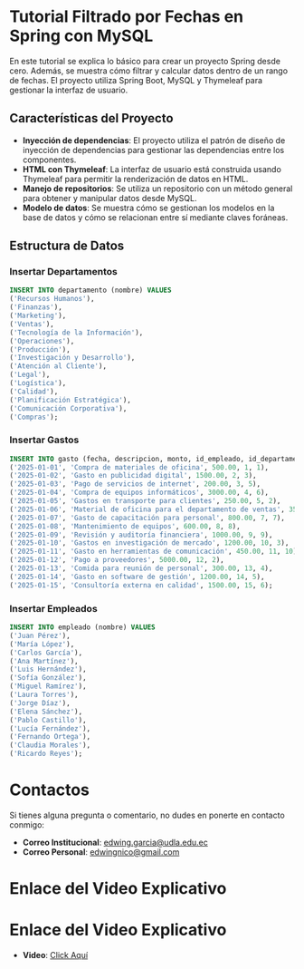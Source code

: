 # Tutorial Filtrado por Fechas en Spring con MySQL

En este tutorial se explica lo básico para crear un proyecto Spring desde cero. Además, se muestra cómo filtrar y calcular datos dentro de un rango de fechas. El proyecto utiliza Spring Boot, MySQL y Thymeleaf para gestionar la interfaz de usuario.

## Características del Proyecto

- **Inyección de dependencias**: El proyecto utiliza el patrón de diseño de inyección de dependencias para gestionar las dependencias entre los componentes.
- **HTML con Thymeleaf**: La interfaz de usuario está construida usando Thymeleaf para permitir la renderización de datos en HTML.
- **Manejo de repositorios**: Se utiliza un repositorio con un método general para obtener y manipular datos desde MySQL.
- **Modelo de datos**: Se muestra cómo se gestionan los modelos en la base de datos y cómo se relacionan entre sí mediante claves foráneas.

## Estructura de Datos

### Insertar Departamentos

```sql
INSERT INTO departamento (nombre) VALUES 
('Recursos Humanos'),
('Finanzas'),
('Marketing'),
('Ventas'),
('Tecnología de la Información'),
('Operaciones'),
('Producción'),
('Investigación y Desarrollo'),
('Atención al Cliente'),
('Legal'),
('Logística'),
('Calidad'),
('Planificación Estratégica'),
('Comunicación Corporativa'),
('Compras');
```
### Insertar Gastos

```sql
INSERT INTO gasto (fecha, descripcion, monto, id_empleado, id_departamento) VALUES
('2025-01-01', 'Compra de materiales de oficina', 500.00, 1, 1),
('2025-01-02', 'Gasto en publicidad digital', 1500.00, 2, 3),
('2025-01-03', 'Pago de servicios de internet', 200.00, 3, 5),
('2025-01-04', 'Compra de equipos informáticos', 3000.00, 4, 6),
('2025-01-05', 'Gastos en transporte para clientes', 250.00, 5, 2),
('2025-01-06', 'Material de oficina para el departamento de ventas', 350.00, 6, 4),
('2025-01-07', 'Gasto de capacitación para personal', 800.00, 7, 7),
('2025-01-08', 'Mantenimiento de equipos', 600.00, 8, 8),
('2025-01-09', 'Revisión y auditoría financiera', 1000.00, 9, 9),
('2025-01-10', 'Gastos en investigación de mercado', 1200.00, 10, 3),
('2025-01-11', 'Gasto en herramientas de comunicación', 450.00, 11, 10),
('2025-01-12', 'Pago a proveedores', 5000.00, 12, 2),
('2025-01-13', 'Comida para reunión de personal', 300.00, 13, 4),
('2025-01-14', 'Gasto en software de gestión', 1200.00, 14, 5),
('2025-01-15', 'Consultoría externa en calidad', 1500.00, 15, 6);
```

### Insertar Empleados

```sql
INSERT INTO empleado (nombre) VALUES 
('Juan Pérez'),
('María López'),
('Carlos García'),
('Ana Martínez'),
('Luis Hernández'),
('Sofía González'),
('Miguel Ramírez'),
('Laura Torres'),
('Jorge Díaz'),
('Elena Sánchez'),
('Pablo Castillo'),
('Lucía Fernández'),
('Fernando Ortega'),
('Claudia Morales'),
('Ricardo Reyes');
```

# Contactos

Si tienes alguna pregunta o comentario, no dudes en ponerte en contacto conmigo:

- **Correo Institucional**: [edwing.garcia@udla.edu.ec](mailto:edwing.garcia@udla.edu.ec)
- **Correo Personal**: [edwingnico@gmail.com](mailto:edwingnico@gmail.com)

# Enlace del Video Explicativo

# Enlace del Video Explicativo

- **Video**: [Click Aquí](https://udlaec-my.sharepoint.com/:v:/g/personal/edwing_garcia_udla_edu_ec/Ef7XadSUZUxJreS_vgFuXuoBXrLZm19_kAsBRSUek4yzdQ?e=sPSIky)

